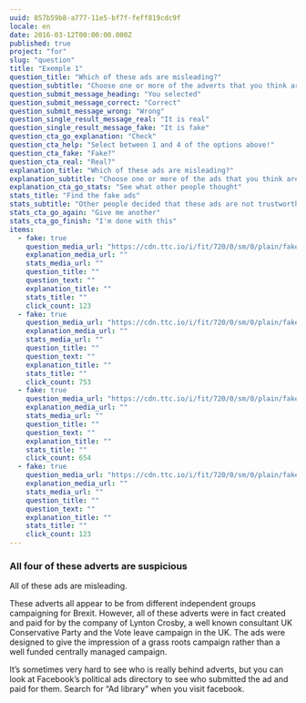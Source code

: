 ```yaml
---
uuid: 857b59b8-a777-11e5-bf7f-feff819cdc9f
locale: en
date: 2016-03-12T00:00:00.000Z
published: true
project: "for"
slug: "question"
title: "Exemple 1"
question_title: "Which of these ads are misleading?"
question_subtitle: "Choose one or more of the adverts that you think are suspicious"
question_submit_message_heading: "You selected"
question_submit_message_correct: "Correct"
question_submit_message_wrong: "Wrong"
question_single_result_message_real: "It is real"
question_single_result_message_fake: "It is fake"
question_cta_go_explanation: "Check"
question_cta_help: "Select between 1 and 4 of the options above!"
question_cta_fake: "Fake?"
question_cta_real: "Real?"
explanation_title: "Which of these ads are misleading?"
explanation_subtitle: "Choose one or more of the ads that you think are suspicious"
explanation_cta_go_stats: "See what other people thought"
stats_title: "Find the fake ads"
stats_subtitle: "Other people decided that these ads are not trustworthy"
stats_cta_go_again: "Give me another"
stats_cta_go_finish: "I'm done with this"
items:
  - fake: true
    question_media_url: "https://cdn.ttc.io/i/fit/720/0/sm/0/plain/fake-or-real-news-edition/q1_1.png"
    explanation_media_url: ""
    stats_media_url: ""
    question_title: ""
    question_text: ""
    explanation_title: ""
    stats_title: ""
    click_count: 123
  - fake: true
    question_media_url: "https://cdn.ttc.io/i/fit/720/0/sm/0/plain/fake-or-real-news-edition/q1_2.png"
    explanation_media_url: ""
    stats_media_url: ""
    question_title: ""
    question_text: ""
    explanation_title: ""
    stats_title: ""
    click_count: 753
  - fake: true
    question_media_url: "https://cdn.ttc.io/i/fit/720/0/sm/0/plain/fake-or-real-news-edition/q1_3.png"
    explanation_media_url: ""
    stats_media_url: ""
    question_title: ""
    question_text: ""
    explanation_title: ""
    stats_title: ""
    click_count: 654
  - fake: true
    question_media_url: "https://cdn.ttc.io/i/fit/720/0/sm/0/plain/fake-or-real-news-edition/q1_4.png"
    explanation_media_url: ""
    stats_media_url: ""
    question_title: ""
    question_text: ""
    explanation_title: ""
    stats_title: ""
    click_count: 123
---
```

### All four of these adverts are suspicious

All of these ads are misleading. 

These adverts all appear to be from different independent groups campaigning for Brexit. 
However, all of these adverts were in fact created and paid for by the company of Lynton Crosby, a well known consultant UK Conservative Party and the Vote leave campaign in the UK. 
The ads were designed to give the impression of a grass roots campaign rather than a well funded centrally managed campaign.

It’s sometimes very hard to see who is really behind adverts, but you can look at Facebook’s political ads directory to see who submitted the ad and paid for them. Search for “Ad library” when you visit facebook. 

